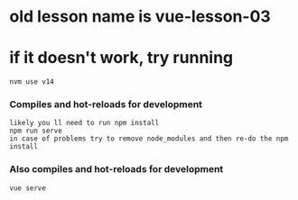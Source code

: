 # old lesson name is vue-lesson-03
# if it doesn't work, try running 
```
nvm use v14
```

### Compiles and hot-reloads for development
```
likely you ll need to run npm install
npm run serve
in case of problems try to remove node_modules and then re-do the npm install
```

### Also compiles and hot-reloads for development
```
vue serve
```
